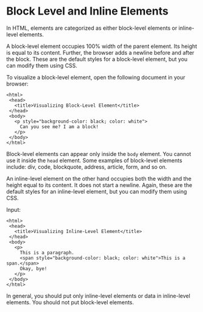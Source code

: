 # Block Level and Inline Elements


In HTML, elements are categorized as either block-level elements or inline-level elements.

A block-level element occupies 100% width of the parent element. Its height is equal to its content. Further, the browser adds a newline before and after the block. These are the default styles for a block-level element, but you can modify them using CSS.

To visualize a block-level element, open the following document in your browser:

```
<html>
 <head>
   <title>Visualizing Block-Level Element</title>
 </head>
 <body>
   <p style="background-color: black; color: white">
     Can you see me? I am a block!
   </p>
 </body>
</html>
 ```

Block-level elements can appear only inside the `body` element. You cannot use it inside the `head` element. Some examples of block-level elements include: div, code, blockquote, address, article, form, and so on.

An inline-level element on the other hand occupies both the width and the height equal to its content. It does not start a newline. Again, these are the default styles for an inline-level element, but you can modify them using CSS.

Input:
```
<html>
 <head>
   <title>Visualizing Inline-Level Element</title>
 </head>
 <body>
   <p>
     This is a paragraph.
     <span style="background-color: black; color: white">This is a span.</span>
     Okay, bye!
   </p>
 </body>
</html>
``` 

In general, you should put only inline-level elements or data in inline-level elements. You should not put block-level elements.
